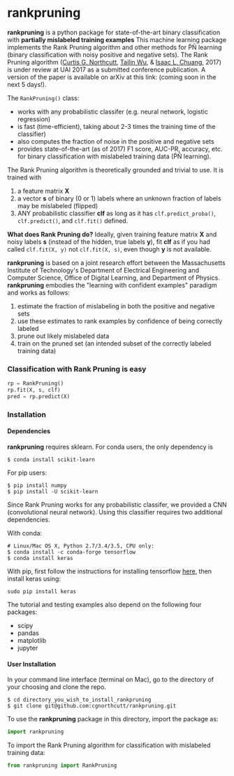 # rankpruning

**rankpruning** is a python package for state-of-the-art binary classification with **partially mislabeled training examples**  This machine learning package implements the Rank Pruning algorithm and other methods for P̃Ñ learning (binary classification with noisy positive and negative sets). The Rank Pruning algorithm ([Curtis G. Northcutt](http://www.curtisnorthcutt.com/), [Tailin Wu](http://cuaweb.mit.edu/Pages/Person/Page.aspx?PersonId=26273), & [Isaac L. Chuang](http://feynman.mit.edu/ike/homepage/index.html), 2017) is under review at UAI 2017 as a submitted conference publication. A version of the paper is available on arXiv at this link: (coming soon in the next 5 days!).

The `RankPruning()` class:
- works with any probabilistic classifer (e.g. neural network, logistic regression)
- is fast (time-efficient), taking about 2-3 times the training time of the classifier)
- also computes the fraction of noise in the positive and negative sets
- provides state-of-the-art (as of 2017) F1 score, AUC-PR, accuracy, etc. for binary classification with mislabeled training data (P̃Ñ learning).

The Rank Pruning algorithm is theoretically grounded and trivial to use. It is trained with 
1. a feature matrix **X**
2. a vector **s** of binary (0 or 1) labels where an unknown fraction of labels may be mislabeled (flipped)
3. ANY probabilistic classifier **clf** as long as it has `clf.predict_proba()`, `clf.predict()`, and `clf.fit()` defined. 

**What does Rank Pruning do?** Ideally, given training feature matrix **X** and noisy labels **s** (instead of the hidden, true labels **y**), fit **clf** as if you had called `clf.fit(X, y)` not `clf.fit(X, s)`, even though **y** is not available.

**rankpruning** is based on a joint research effort between the Massachusetts Institute of Technology's Department of Electrical Engineering and Computer Science, Office of Digital Learning, and Department of Physics. **rankpruning** embodies the "learning with confident examples" paradigm and works as follows:
1. estimate the fraction of mislabeling in both the positive and negative sets
2. use these estimates to rank examples by confidence of being correctly labeled
3. prune out likely mislabeled data
4. train on the pruned set (an intended subset of the correctly labeled training data)   

### Classification with Rank Pruning is easy

```python
rp = RankPruning()
rp.fit(X, s, clf)
pred = rp.predict(X)
``` 

### Installation

#### Dependencies

**rankpruning** requires sklearn. For conda users, the only dependency is

```
$ conda install scikit-learn
```

For pip users:

```
$ pip install numpy
$ pip install -U scikit-learn
```

Since Rank Pruning works for any probabilistic classifer, we provided a CNN (convolutional neural network). Using this classifier requires two additional dependencies. 

With conda:

```
# Linux/Mac OS X, Python 2.7/3.4/3.5, CPU only:
$ conda install -c conda-forge tensorflow
$ conda install keras
```

With pip, first follow the instructions for installing tensorflow [here](https://www.tensorflow.org/versions/r0.10/get_started/os_setup#pip_installation), then install keras using: 

```
sudo pip install keras
```

The tutorial and testing examples also depend on the following four packages:
- scipy
- pandas
- matplotlib
- jupyter

#### User Installation

In your command line interface (terminal on Mac), go to the directory of your
choosing and clone the repo.

```
$ cd directory_you_wish_to_install_rankpruning
$ git clone git@github.com:cgnorthcutt/rankpruning.git
```

To use the **rankpruning** package in this directory, import the package as:

```python
import rankpruning
```

To import the Rank Pruning algorithm for classification with mislabeled
training data:

```python
from rankpruning import RankPruning
```




<!-- ### Example: Comparing Rank Pruning with other models for P̃Ñ learning. -->

<!-- ```python
from __future__ import print_function

import numpy as np
from scipy.stats import multivariate_normal
from sklearn.cross_validation import train_test_split
from sklearn.metrics import precision_recall_fscore_support as prfs
from sklearn.metrics import auc
from sklearn.metrics import accuracy_score as acc

from pulearning.iterprune import IterativePruning
from pulearning.iterprune import ElkanPU
from pulearning.iterprune import BaselinePU

# Generate 4000 negative examples and 1000 positive examples
neg = multivariate_normal.rvs(mean=[2,2], cov=[[10,-1.5],[-1.5,5]], size=4000)
pos = multivariate_normal.rvs(mean=[8,8], cov=[[1.5,1.3],[1.3,4]], size=1000)

# Combine to form X and y
X = np.concatenate((neg, pos))
y = np.concatenate((np.zeros(len(neg)), np.ones(len(pos))))

# In PU learning, only some (in our example 20%) of positive labels are known.
# All other labels, including all negative example labels, are uknown.
pos_unknown_train, pos_known_train = train_test_split(pos, test_size = 0.2)

X_train = np.concatenate((neg, pos_unknown_train, pos_known_train))
print(len(neg), len(pos_unknown_train), len(pos_known_train))

# Instead of y, we have a vector, s: labeled (1) or unlabeled (0)
s = np.concatenate((np.zeros(len(neg) + len(pos_unknown_train)), np.ones(len(pos_known_train))))
print(len(s), sum(s))

models = {"Iterative_Pruning":IterativePruning(), "ElkanPU": ElkanPU(), "BaselinePU": BaselinePU()}
for key in models.keys():
  model = models[key]
  print("\n\nFitting %s classifier. Default classifier is logistic regression." % key)
  if key == "Iterative_Pruning":
    model.fit(X_train, s, cross_val=True)
  else:
    model.fit(X_train, s)
  pred = model.predict(X)
  pred_proba = model.predict_proba(X) # Produces only P(y=1)

  print("\n%s Model Performance:\n=================\n" % key)
  print("AUC:", auc(y, pred_proba))
  print("Accuracy:", acc(y, pred))
  print("Precision:", prfs(y, pred)[0])
  print("Recall:", prfs(y, pred)[1])
  print("F1 score:", prfs(y, pred)[2])
  print("Support:", prfs(y, pred)[3])
``` -->
